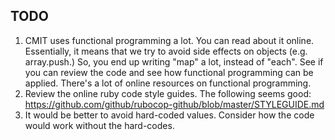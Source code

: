 TODO
--------

1. CMIT uses functional programming a lot. You can read about it online. Essentially, it means that we try to avoid side effects on objects (e.g. array.push.) So, you end up writing "map" a lot, instead of "each". See if you can review the code and see how functional programming can be applied. There's a lot of online resources on functional programming.
2. Review the online ruby code style guides. The following seems good: https://github.com/github/rubocop-github/blob/master/STYLEGUIDE.md
3. It would be better to avoid hard-coded values. Consider how the code would work without the hard-codes.